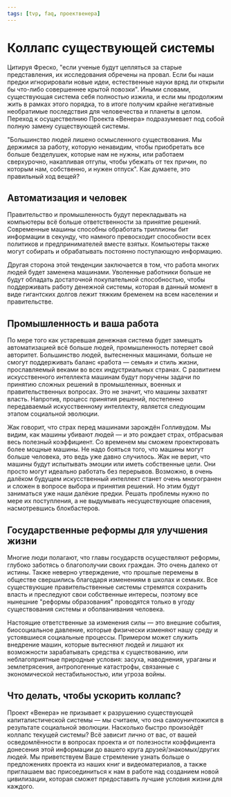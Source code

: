 ```yaml
---
tags: [tvp, faq, проектвенера]
---
```

# Коллапс существующей системы

Цитируя Фреско, "если ученые будут цепляться за старые представления, их исследования обречены на провал. Если бы наши предки игнорировали новые идеи, естественные науки вряд ли открыли бы что-либо совершеннее крытой повозки". Иными словами, существующая система себя полностью изжила, и если мы продолжим жить в рамках этого порядка, то в итоге получим крайне негативные необратимые последствия для человечества и планеты в целом. Переход к осуществелнию Проекта «Венера» подразумевает под собой полную замену существующей системы.

"Большинство людей лишено осмысленного существования. Мы держимся за работу, которую ненавидим, чтобы приобретать все больше безделушек, которые нам не нужны, или работаем сверхурочно, накапливая отгулы, чтобы убежать от тех причин, по которым нам, собственно, и нужен отпуск". Как думаете, это правильный ход вещей?

## Автоматизация и человек

Правительство и промышленность будут перекладывать на компьютеры всё больше ответственности за принятие решений. Современные машины способны обработать триллионы бит информации в секунду, что намного превосходит способности всех политиков и предпринимателей вместе взятых. Компьютеры также могут собирать и обрабатывать постоянно поступающую информацию.

Другая сторона этой тенденции заключается в том, что работа многих людей будет заменена машинами. Уволенные работники больше не будут обладать достаточной покупательной способностью, чтобы поддерживать работу денежной системы, которая в данный момент в виде гигантских долгов лежит тяжким бременем на всем населении и правительстве.

## Промышленность и ваша работа

По мере того как устаревшая денежная система будет замещать автоматизацией всё больше людей, промышленность потеряет свой авторитет. Большинство людей, вытесненных машинами, больше не смогут поддерживать баланс «работа — семья» и стиль жизни, прославляемый веками во всех индустриальных странах. С развитием искусственного интеллекта машинам будут поручены задачи по принятию сложных решений в промышленных, военных и правительственных вопросах. Это не значит, что машины захватят власть. Напротив, процесс принятия решений, постепенно передаваемый искусственному интеллекту, является следующим этапом социальной эволюции.

Жак говорит, что страх перед машинами зарождён Голливудом. Мы видим, как машины убивают людей — и это рождает страх, отбрасывая весь полезный коэффициент. Со временем мы сможем проектировать более мощные машины. Не надо бояться того, что машины могут больше человека, это ведь уже давно случилось. Жак не верит, что машины будут испытывать эмоции или иметь собственные цели. Они просто могут идеально работать без перерывов. Возможно, в очень далёком будущем искусственный интеллект станет очень многогранен и сложен в вопросе выбора и принятия решений. Но этим будут заниматься уже наши далёкие предки. Решать проблемы нужно по мере их поступления, а не выдумывать несуществующие опасения, насмотревшись блокбастеров.

## Государственные реформы для улучшения жизни

Многие люди полагают, что главы государств осуществляют реформы, глубоко заботясь о благополучии своих граждан. Это очень далеко от истины. Также неверно утверждение, что прошлые перемены в обществе свершились благодаря изменениям в школах и семьях. Все существующие правительственные системы стремятся сохранить власть и преследуют свои собственные интересы, поэтому все нынешние "реформы образования" проводятся только в угоду существования системы и оболванивания человека.

Настоящие ответственные за изменения силы — это внешние события, биосоциальное давление, которые физически изменяют нашу среду и устоявшиеся социальные процессы. Примером может служить внедрение машин, которые вытесняют людей и лишают их возможности зарабатывать средства к существованию, или неблагоприятные природные условия: засуха, наводнения, ураганы и землетрясения, антропогенные катастрофы, связанные с экономической нестабильностью, или угроза войны.

## Что делать, чтобы ускорить коллапс?

Проект «Венера» не призывает к разрушению существующей капиталистической системы — мы считаем, что она самоуничтожится в результате социальной эволюции. Насколько быстро произойдёт коллапс текущей системы? Всё зависит лично от вас, от вашей осведомлённости в вопросах проекта и от полезности коэффициента донесения этой информации до вашего круга друзей/знакомых/других людей. Мы приветствуем Ваше стремление узнать больше о предложениях проекта из наших книг и видеоматериалов, а также приглашаем вас присоединиться к нам в работе над созданием новой цивилизации, которая сможет предоставить лучшие условия жизни для каждого.